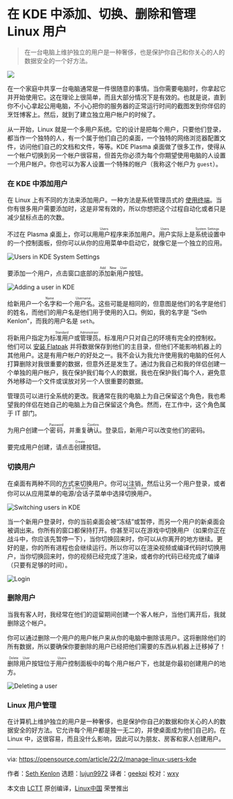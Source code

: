 [#]: subject: "Add, switch, delete, and manage Linux users in KDE"
[#]: via: "https://opensource.com/article/22/2/manage-linux-users-kde"
[#]: author: "Seth Kenlon https://opensource.com/users/seth"
[#]: collector: "lujun9972"
[#]: translator: "geekpi"
[#]: reviewer: "wxy"
[#]: publisher: "wxy"
[#]: url: "https://linux.cn/article-14322-1.html"

在 KDE 中添加、切换、删除和管理 Linux 用户
======

> 在一台电脑上维护独立的用户是一种奢侈，也是保护你自己和你关心的人的数据安全的一个好方法。

![](https://img.linux.net.cn/data/attachment/album/202203/03/104151iwevek3xzcr1113u.jpg)

在一个家庭中共享一台电脑通常是一件很随意的事情。当你需要电脑时，你拿起它并开始使用它。这在理论上很简单，而且大部分情况下是有效的。也就是说，直到你不小心拿起公用电脑，不小心把你的服务器的正常运行时间的截图发到你伴侣的烹饪博客上。然后，就到了建立独立用户帐户的时候了。

从一开始，Linux 就是一个多用户系统。它的设计是把每个用户，只要他们登录，都当作一个独特的人，有一个属于他们自己的桌面，一个独特的网络浏览器配置文件，访问他们自己的文档和文件，等等。KDE Plasma 桌面做了很多工作，使得从一个帐户切换到另一个帐户很容易，但首先你必须为每个你期望使用电脑的人设置一个用户帐户。你也可以为客人设置一个特殊的帐户（我称这个帐户为 `guest`）。

### 在 KDE 中添加用户

在 Linux 上有不同的方法来添加用户。一种方法是系统管理员式的 [使用终端][2]。当你有很多用户需要添加时，这是非常有效的，所以你想把这个过程自动化或者只是减少鼠标点击的次数。

不过在 Plasma 桌面上，你可以用<ruby>用户<rt>Users</rt></ruby>程序来添加用户。<ruby>用户<rt>Users</rt></ruby>实际上是<ruby>系统设置<rt>System Settings</rt></ruby>中的一个控制面板，但你可以从你的应用菜单中启动它，就像它是一个独立的应用。

![Users in KDE System Settings][3]

要添加一个用户，点击窗口底部的<ruby>添加新用户<rt>Add New User</rt></ruby>按钮。

![Adding a user in KDE][5]

给新用户一个<ruby>名字<rt>Name</rt></ruby>和一个<ruby>用户名<rt>Username</rt></ruby>。这些可能是相同的，但意图是他们的名字是他们的姓名，而他们的用户名是他们用于使用的入口。例如，我的名字是 “Seth Kenlon”，而我的用户名是 `seth`。

将新用户指定为<ruby>标准用户<rt>Standard</rt></ruby>或<ruby>管理员<rt>Administraor</rt></ruby>。标准用户只对自己的环境有完全的控制权。他们可以 [安装 Flatpak][6] 并将数据保存到他们的主目录，但他们不能影响机器上的其他用户。这是有用户帐户的好处之一。我不会认为我允许使用我的电脑的任何人打算删除对我很重要的数据，但意外还是发生了。通过为我自己和我的伴侣创建一个单独的用户帐户，我在保护我们每个人的数据，我也在保护我们每个人，避免意外地移动一个文件或误放对另一个人很重要的数据。

管理员可以进行全系统的更改。我通常在我的电脑上为自己保留这个角色，我也希望我的伴侣在她自己的电脑上为自己保留这个角色。然而，在工作中，这个角色属于 IT 部门。

为用户创建一个<ruby>密码<rt>Password</rt></ruby>，并重复<ruby>确认<rt>Confirm</rt></ruby>。登录后，新用户可以改变他们的密码。

要完成用户创建，请点击<ruby>创建<rt>Create</rt></ruby>按钮。

### 切换用户

在桌面有两种不同的方式来切换用户。你可以注销，然后让另一个用户登录，或者你可以从应用菜单的<ruby>电源/会话<rt>Power / Sessions</rt></ruby>子菜单中选择<ruby>切换用户<rt>Switch user</rt></ruby>。

![Switching users in KDE][7]

当一个新用户登录时，你的当前桌面会被“冻结”或暂停，而另一个用户的新桌面会被调出来。你所有的窗口都保持打开。你甚至可以在游戏中切换用户（如果你正在战斗中，你应该先暂停一下），当你切换回来时，你可以从你离开的地方继续。更好的是，你的所有进程也会继续运行。所以你可以在渲染视频或编译代码时切换用户，当你切换回来时，你的视频已经完成了渲染，或者你的代码已经完成了编译（只要有足够的时间）。

![Login][8]

### 删除用户

当我有客人时，我经常在他们的逗留期间创建一个客人帐户，当他们离开后，我就删除这个帐户。

你可以通过删除一个用户的用户帐户来从你的电脑中删除该用户。这将删除他们的所有数据，所以要确保你要删除的用户已经把他们需要的东西从机器上迁移掉了！

<ruby>删除用户<rt>Delete User</rt></ruby>按钮位于<ruby>用户<rt>Users</rt></ruby>控制面板中的每个用户帐户下，也就是你最初创建用户的地方。

![Deleting a user][9]

### Linux 用户管理

在计算机上维护独立的用户是一种奢侈，也是保护你自己的数据和你关心的人的数据安全的好方法。它允许每个用户都是独一无二的，并使桌面成为他们自己的。在 Linux 中，这很容易，而且没什么影响，因此可以为朋友、房客和家人创建用户。

--------------------------------------------------------------------------------

via: https://opensource.com/article/22/2/manage-linux-users-kde

作者：[Seth Kenlon][a]
选题：[lujun9972][b]
译者：[geekpi](https://github.com/geekpi)
校对：[wxy](https://github.com/wxy)

本文由 [LCTT](https://github.com/LCTT/TranslateProject) 原创编译，[Linux中国](https://linux.cn/) 荣誉推出

[a]: https://opensource.com/users/seth
[b]: https://github.com/lujun9972
[1]: https://opensource.com/sites/default/files/styles/image-full-size/public/lead-images/connection_people_team_collaboration.png?itok=0_vQT8xV (people in different locations who are part of the same team)
[2]: https://www.redhat.com/sysadmin/linux-commands-manage-users
[3]: https://opensource.com/sites/default/files/kde-users.jpg (Users in KDE System Settings)
[4]: https://creativecommons.org/licenses/by-sa/4.0/
[5]: https://opensource.com/sites/default/files/kde-users-add.jpg (Adding a user in KDE)
[6]: https://opensource.com/article/21/11/install-flatpak-linux
[7]: https://opensource.com/sites/default/files/kde-users-switch.jpg (Switching users in KDE)
[8]: https://opensource.com/sites/default/files/kde-users-login.jpg (Login)
[9]: https://opensource.com/sites/default/files/kde-users-delete.jpg (Deleting a user)
